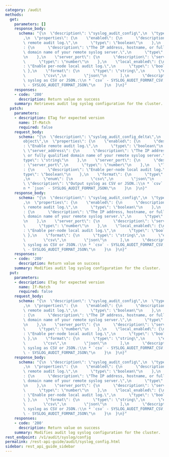 ```yaml
---
category: /audit
methods:
  get:
    parameters: []
    response_body:
      schema: "{\n  \"description\": \"syslog_audit_config\",\n  \"type\": \"object\"\
        ,\n  \"properties\": {\n    \"enabled\": {\n      \"description\": \"Enable\
        \ remote audit log.\",\n      \"type\": \"boolean\"\n    },\n    \"server_address\"\
        : {\n      \"description\": \"The IP address, hostname, or fully qualified\
        \ domain name of your remote syslog server.\",\n      \"type\": \"string\"\
        \n    },\n    \"server_port\": {\n      \"description\": \"server_port\",\n\
        \      \"type\": \"number\"\n    },\n    \"local_enabled\": {\n      \"description\"\
        : \"Enable per-node local audit log.\",\n      \"type\": \"boolean\"\n   \
        \ },\n    \"format\": {\n      \"type\": \"string\",\n      \"enum\": [\n\
        \        \"csv\",\n        \"json\"\n      ],\n      \"description\": \"Output\
        \ syslog as CSV or JSON.:\\n * `csv` - SYSLOG_AUDIT_FORMAT_CSV,\\n * `json`\
        \ - SYSLOG_AUDIT_FORMAT_JSON\"\n    }\n  }\n}"
    responses:
    - code: '200'
      description: Return value on success
    summary: Retrieves audit log syslog configuration for the cluster.
  patch:
    parameters:
    - description: ETag for expected version
      name: If-Match
      required: false
    request_body:
      schema: "{\n  \"description\": \"syslog_audit_config_delta\",\n  \"type\": \"\
        object\",\n  \"properties\": {\n    \"enabled\": {\n      \"description\"\
        : \"Enable remote audit log.\",\n      \"type\": \"boolean\"\n    },\n   \
        \ \"server_address\": {\n      \"description\": \"The IP address, hostname,\
        \ or fully qualified domain name of your remote syslog server.\",\n      \"\
        type\": \"string\"\n    },\n    \"server_port\": {\n      \"description\"\
        : \"server_port\",\n      \"type\": \"number\"\n    },\n    \"local_enabled\"\
        : {\n      \"description\": \"Enable per-node local audit log.\",\n      \"\
        type\": \"boolean\"\n    },\n    \"format\": {\n      \"type\": \"string\"\
        ,\n      \"enum\": [\n        \"csv\",\n        \"json\"\n      ],\n     \
        \ \"description\": \"Output syslog as CSV or JSON.:\\n * `csv` - SYSLOG_AUDIT_FORMAT_CSV,\\\
        n * `json` - SYSLOG_AUDIT_FORMAT_JSON\"\n    }\n  }\n}"
    response_body:
      schema: "{\n  \"description\": \"syslog_audit_config\",\n  \"type\": \"object\"\
        ,\n  \"properties\": {\n    \"enabled\": {\n      \"description\": \"Enable\
        \ remote audit log.\",\n      \"type\": \"boolean\"\n    },\n    \"server_address\"\
        : {\n      \"description\": \"The IP address, hostname, or fully qualified\
        \ domain name of your remote syslog server.\",\n      \"type\": \"string\"\
        \n    },\n    \"server_port\": {\n      \"description\": \"server_port\",\n\
        \      \"type\": \"number\"\n    },\n    \"local_enabled\": {\n      \"description\"\
        : \"Enable per-node local audit log.\",\n      \"type\": \"boolean\"\n   \
        \ },\n    \"format\": {\n      \"type\": \"string\",\n      \"enum\": [\n\
        \        \"csv\",\n        \"json\"\n      ],\n      \"description\": \"Output\
        \ syslog as CSV or JSON.:\\n * `csv` - SYSLOG_AUDIT_FORMAT_CSV,\\n * `json`\
        \ - SYSLOG_AUDIT_FORMAT_JSON\"\n    }\n  }\n}"
    responses:
    - code: '200'
      description: Return value on success
    summary: Modifies audit log syslog configuration for the cluster.
  put:
    parameters:
    - description: ETag for expected version
      name: If-Match
      required: false
    request_body:
      schema: "{\n  \"description\": \"syslog_audit_config\",\n  \"type\": \"object\"\
        ,\n  \"properties\": {\n    \"enabled\": {\n      \"description\": \"Enable\
        \ remote audit log.\",\n      \"type\": \"boolean\"\n    },\n    \"server_address\"\
        : {\n      \"description\": \"The IP address, hostname, or fully qualified\
        \ domain name of your remote syslog server.\",\n      \"type\": \"string\"\
        \n    },\n    \"server_port\": {\n      \"description\": \"server_port\",\n\
        \      \"type\": \"number\"\n    },\n    \"local_enabled\": {\n      \"description\"\
        : \"Enable per-node local audit log.\",\n      \"type\": \"boolean\"\n   \
        \ },\n    \"format\": {\n      \"type\": \"string\",\n      \"enum\": [\n\
        \        \"csv\",\n        \"json\"\n      ],\n      \"description\": \"Output\
        \ syslog as CSV or JSON.:\\n * `csv` - SYSLOG_AUDIT_FORMAT_CSV,\\n * `json`\
        \ - SYSLOG_AUDIT_FORMAT_JSON\"\n    }\n  }\n}"
    response_body:
      schema: "{\n  \"description\": \"syslog_audit_config\",\n  \"type\": \"object\"\
        ,\n  \"properties\": {\n    \"enabled\": {\n      \"description\": \"Enable\
        \ remote audit log.\",\n      \"type\": \"boolean\"\n    },\n    \"server_address\"\
        : {\n      \"description\": \"The IP address, hostname, or fully qualified\
        \ domain name of your remote syslog server.\",\n      \"type\": \"string\"\
        \n    },\n    \"server_port\": {\n      \"description\": \"server_port\",\n\
        \      \"type\": \"number\"\n    },\n    \"local_enabled\": {\n      \"description\"\
        : \"Enable per-node local audit log.\",\n      \"type\": \"boolean\"\n   \
        \ },\n    \"format\": {\n      \"type\": \"string\",\n      \"enum\": [\n\
        \        \"csv\",\n        \"json\"\n      ],\n      \"description\": \"Output\
        \ syslog as CSV or JSON.:\\n * `csv` - SYSLOG_AUDIT_FORMAT_CSV,\\n * `json`\
        \ - SYSLOG_AUDIT_FORMAT_JSON\"\n    }\n  }\n}"
    responses:
    - code: '200'
      description: Return value on success
    summary: Modifies audit log syslog configuration for the cluster.
rest_endpoint: /v1/audit/syslog/config
permalink: /rest-api-guide/audit/syslog_config.html
sidebar: rest_api_guide_sidebar
---
```

